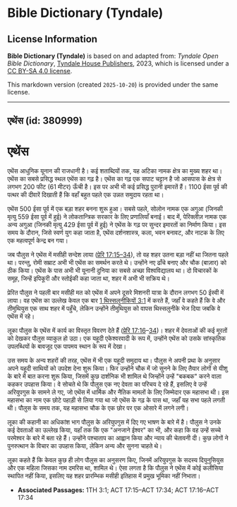 # Bible Dictionary (Tyndale)

## License Information

**Bible Dictionary (Tyndale)** is based on and adapted from: _Tyndale Open Bible Dictionary_, [Tyndale House Publishers](https://tyndaleopenresources.com/), 2023, which is licensed under a [CC BY-SA 4.0 license](https://creativecommons.org/licenses/by-sa/4.0/legalcode.en).

This markdown version (created `2025-10-20`) is provided under the same license.



--------------------------------

## एथेंस (id: 380999)

एथेंस
=====

एथेंस आधुनिक यूनान की राजधानी है। कई शताब्दियों तक, यह अटिका नामक क्षेत्र का मुख्य शहर था। एथेंस का सबसे प्रसिद्ध स्थल एथेंस का गढ़ है। एथेंस का गढ़ एक सपाट चट्टान है जो आसपास के क्षेत्र से लगभग 200 फीट (61 मीटर) ऊँची है। इस पर अभी भी कई प्रसिद्ध पुरानी इमारतें हैं। 1100 ईसा पूर्व की पत्थर की दीवारें दिखाती हैं कि वहाँ बहुत पहले एक उन्नत समुदाय रहता था।

एथेंस 500 ईसा पूर्व में एक बड़ा शहर बनना शुरू हुआ। सबसे पहले, सोलोन नामक एक अगुआ (जिनकी मृत्यु 559 ईसा पूर्व में हुई) ने लोकतान्त्रिक सरकार के लिए प्रणालियाँ बनाई। बाद में, पेरिक्लीज़ नामक एक अन्य अगुआ (जिनकी मृत्यु 429 ईसा पूर्व में हुई) ने एथेंस के गढ़ पर सुन्दर इमारतों का निर्माण किया। इस समय के दौरान, जिसे स्वर्ण युग कहा जाता है, एथेंस दर्शनशास्त्र, कला, भवन बनावट, और नाटक के लिए एक महत्वपूर्ण केन्द्र बन गया।

जब पौलुस ने एथेंस में मसीही सन्देश लाया ([प्रेरि 17:15–34](https://ref.ly/Acts17:15-Acts17:34)), तो वह शहर उतना बड़ा नहीं था जितना पहले था। परन्तु, रोमी सम्राट अभी भी एथेंस का समर्थन करते थे। उन्होंने नए ढाँचे बनाए और चौक (बाज़ार) को ठीक किया। एथेंस के पास अभी भी यूनानी दुनिया का सबसे अच्छा विश्वविद्यालय था। दो विचारकों के समूह, जिन्हें इपिकूरी और स्तोईकी कहा जाता था, शहर में अभी भी सक्रिय थे।

प्रेरित पौलुस ने पहली बार मसीही मत को एथेंस में अपने दूसरे मिशनरी यात्रा के दौरान लगभग 50 ईस्वी में लाया। वह एथेंस का उल्लेख केवल एक बार [1 थिस्सलुनीकियों 3:1](https://ref.ly/1Thess3:1) में करते हैं, जहाँ वे कहते हैं कि वे और तीमुथियुस एक साथ शहर में पहुँचे, लेकिन उन्होंने तीमुथियुस को वापस थिस्सलुनीके भेज दिया जबकि वे एथेंस में रहे।

लूका पौलुस के एथेंस में कार्य का विस्तृत विवरण देते हैं ([प्रेरि 17:16](https://ref.ly/Acts17:16-Acts17:34)–[34](https://ref.ly/Acts17:16-Acts17:34))। शहर में देवताओं की कई मूरतों को देखकर पौलुस व्याकुल हो उठा। एक यहूदी एकेश्वरवादी के रूप में, उन्होंने एथेंस को उसके सांस्कृतिक उपलब्धियों के बावजूद एक पापमय स्थान के रूप में देखा।

उस समय के अन्य शहरों की तरह, एथेंस में भी एक यहूदी समुदाय था। पौलुस ने अपनी प्रथा के अनुसार अपने यहूदी साथियों को उपदेश देना शुरू किया। फिर उन्होंने चौक में जो सुनने के लिए तैयार लोगों से यीशु के बारे में बात करना शुरू किया, जिसमें कुछ दार्शनिक भी शामिल थे जिन्होंने उन्हें "बकबक" करने वाला कहकर उपहास किया। वे सोचते थे कि पौलुस एक नए देवता का परिचय दे रहे हैं, इसलिए वे उन्हें अरियुपगुस के सामने ले गए, जो एथेंस में धार्मिक और नैतिक मामलों के लिए जिम्मेदार एक महासभा थी। इस महासभा का नाम एक छोटे पहाड़ी से लिया गया था जो एथेंस के गढ़ के पास था, जहाँ यह सभा पहले लगती थी। पौलुस के समय तक, यह महासभा चौक के एक छोर पर एक ओसारे में लगने लगी।

लूका की कहानी का अधिकांश भाग पौलुस के अरियुपगुस में दिए गए भाषण के बारे में है। पौलुस ने उनके कई देवताओं का उल्लेख किया, यहाँ तक कि एक "अनजाने ईश्वर" का भी, और कहा कि वह उन्हें सच्चे परमेश्वर के बारे में बता रहे हैं। उन्होंने पश्चाताप का आह्वान किया और न्याय की चेतावनी दी। कुछ लोगों ने पुनरुत्थान के विचार का उपहास किया, लेकिन अन्य और सुनना चाहते थे।

लूका कहते हैं कि केवल कुछ ही लोग पौलुस का अनुसरण किए, जिनमें अरियुपगुस के सदस्य दियुनुसियुस और एक महिला जिसका नाम दमरिस था, शामिल थे। ऐसा लगता है कि पौलुस ने एथेंस में कोई कलीसिया स्थापित नहीं किया, इसलिए यह शहर प्रारम्भिक मसीही इतिहास में प्रमुख भूमिका नहीं निभाता।

* **Associated Passages:** 1TH 3:1; ACT 17:15–ACT 17:34; ACT 17:16–ACT 17:34

